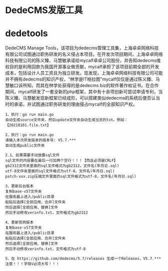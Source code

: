 # DedeCMS发版工具
# dedetools
DedeCMS Manage Tools，该项目为dedecms管理工具集，上海卓卓网络科技有限公司试图通过职务研发的名义侵占本项目。在开发次项目期间，上海卓卓网络科技有限公司的陈义臻、马慧敏承诺给mycalf卓卓公司股份，并告知dedecms维权目的是利用回款为我国开源事业做贡献，mycalf承担了该项目前期全部的开发成本，包括设计人员工资且为独立研发。现发现，上海卓卓网络科技有限公司可能并不拥有dedecms的知识产权，“林学是IT柏拉图”mycalf仅仅是通过陈义臻、马慧敏口诉所知，而其在林学处获得的是dedecms biz的软件著作权证书。在合作期间，mycalf研发了一套全新的php框架，其中有十余项创新可尝试申请专利，当陈义臻、马慧敏发现新框架已经成形，可以搭建类似dedecms的系统后便否认当时的承诺，并试图通过职务研发的理由侵占mycalf的全部知识产权。

```
1、执行：go run main.go
自动生成source文件夹，然后update文件夹自动生成当天的txt。例如：【20210101.file.txt】

2、执行：go run main.go
请输入本次所发版本的版本号: V5.7.***
自动生成public文件夹

2.1、如果需要手动放置sql文件
sql文件的内容要在最后一行加两个空行！！！【而且必须是CRLF】
gb2312文件夹里面的sql文件格式为gb2312，文件名(年月日.sql)
utf-8文件夹里面的sql文件格式为utf-8，文件名(年月日.sql)
patch-xxx.zip压缩文件里面的sql文件格式为utf-8，文件名(年月日.sql)

3、更新后台版本
复制base-v57文件夹
在服务器上进入/public目录
粘贴后选择[全部应用、合并]文件夹
然后选择[全部应用、替换]文件
然后手动修改verinfo.txt，文件格式为gb2312

4、更新官网版本
复制base-v57文件夹
在服务器上进入/public目录
粘贴后选择[全部应用、合并]文件夹
然后选择[全部应用、替换]文件
然后手动修改verinfo.txt，文件格式为utf-8

5、在 https://github.com/dedecms/5.7/releases 生成一个Releases，V5.7.***
注意！！！字母V必须大写！！！
```
